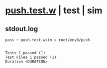 # [push.test.w](../../../../../../examples/tests/sdk_tests/queue/push.test.w) | test | sim

## stdout.log
```log
pass ─ push.test.wsim » root/env0/push
 
 
Tests 1 passed (1)
Test Files 1 passed (1)
Duration <DURATION>
```

